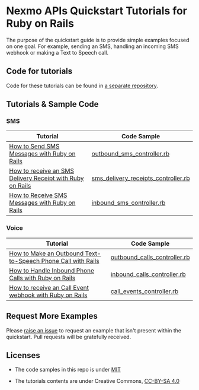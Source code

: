 # Nexmo APIs Quickstart Tutorials for Ruby on Rails

The purpose of the quickstart guide is to provide simple examples focused on one goal. For example, sending an SMS, handling an incoming SMS webhook or making a Text to Speech call.

## Code for tutorials

Code for these tutorials can be found in [a separate repository](https://github.com/workbetta/nexmo-rails-quickstart).

## Tutorials & Sample Code

### SMS

Tutorial                                                                              | Code Sample
------------------------------------------------------------------------------------- | ----------------------------------------------------------------------------------------------------------------------------------------------------------
[How to Send SMS Messages with Ruby on Rails](sms-send.md)                            | [outbound_sms_controller.rb](https://github.com/workbetta/nexmo-rails-quickstart/tree/master/app/controllers/outbound_sms_controller.rb)
[How to receive an SMS Delivery Receipt with Ruby on Rails](sms-delivery-receipts.md) | [sms_delivery_receipts_controller.rb](https://github.com/workbetta/nexmo-rails-quickstart/tree/master/app/controllers/sms_delivery_receipts_controller.rb)
[How to Receive SMS Messages with Ruby on Rails](sms-receive.md)                      | [inbound_sms_controller.rb](https://github.com/workbetta/nexmo-rails-quickstart/tree/master/app/controllers/inbound_sms_controller.rb)

### Voice

Tutorial                                                                                 | Code Sample
---------------------------------------------------------------------------------------- | --------------------------------------------------------------------------------------------------------------------------------------------
[How to Make an Outbound Text-to-Speech Phone Call with Rails](calls-make-outbound.md)   | [outbound_calls_controller.rb](https://github.com/workbetta/nexmo-rails-quickstart/tree/master/app/controllers/outbound_calls_controller.rb)
[How to Handle Inbound Phone Calls with Ruby on Rails](calls-receive-inbound.md)         | [inbound_calls_controller.rb](https://github.com/workbetta/nexmo-rails-quickstart/tree/master/app/controllers/inbound_calls_controller.rb)
[How to receive an Call Event webhook with Ruby on Rails](calls-receive-event-update.md) | [call_events_controller.rb](https://github.com/workbetta/nexmo-rails-quickstart/tree/master/app/controllers/call_events_controller.rb)

## Request More Examples

Please [raise an issue](/../../issues/) to request an example that isn't present within the quickstart. Pull requests will be gratefully received.

## Licenses

- The code samples in this repo is under [MIT](LICENSE)

- The tutorials contents are under Creative Commons, [CC-BY-SA 4.0](https://creativecommons.org/licenses/by-sa/4.0/legalcode)

  ​
